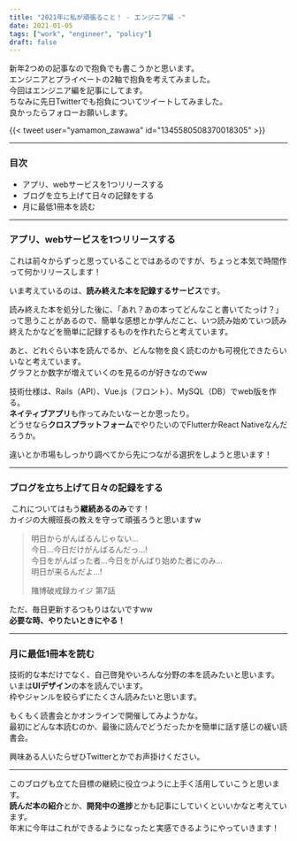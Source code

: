 ```yaml
---
title: "2021年に私が頑張ること！ - エンジニア編 -"
date: 2021-01-05
tags: ["work", "engineer", "policy"]
draft: false
---
```


新年2つめの記事なので抱負でも書こうかと思います。  
エンジニアとプライベートの2軸で抱負を考えてみました。  
​
今回はエンジニア編を記事にしてます。  
​
ちなみに先日Twitterでも抱負についてツイートしてみました。  
良かったらフォローお願いします。  

{{< tweet user="yamamon_zawawa" id="1345580508370018305" >}}

---

### 目次

- アプリ、webサービスを1つリリースする
- ブログを立ち上げて日々の記録をする
- 月に最低1冊本を読む

---

### アプリ、webサービスを1つリリースする

これは前々からずっと思っていることではあるのですが、ちょっと本気で時間作って何かリリースします！  

いま考えているのは、**読み終えた本を記録するサービス**です。  

​
読み終えた本を処分した後に、「あれ？あの本ってどんなこと書いてたっけ？」って思うことがあるので、簡単な感想とか学んだこと、いつ読み始めていつ読み終えたかなどを簡単に記録するものを作れたらと考えています。  

あと、どれぐらい本を読んでるか、どんな物を良く読むのかも可視化できたらいいなと考えています。  
グラフとか数字が増えていくのを見るのが好きなのでww  

技術仕様は、Rails（API）、Vue.js（フロント）、MySQL（DB）でweb版を作る。  
**ネイティブアプリ**も作ってみたいなーとか思ったり。  
どうせなら**クロスプラットフォーム**でやりたいのでFlutterかReact Nativeなんだろうか。  

違いとか市場もしっかり調べてから先につながる選択をしようと思います！  

---

### ブログを立ち上げて日々の記録をする

​
これについてはもう**継続あるのみ**です！  
カイジの大槻班長の教えを守って頑張ろうと思いますw  

> 明日からがんばるんじゃない...  
> 今日...今日だけがんばるんだっ...!  
> 今日をがんばった者...今日をがんばり始めた者にのみ...  
> 明日が来るんだよ...!  
>
> 賭博破戒録カイジ 第7話

ただ、毎日更新するつもりはないですww  
**必要な時、やりたいときにやる！**  

---

### 月に最低1冊本を読む

技術的な本だけでなく、自己啓発やいろんな分野の本を読みたいと思います。  
いまは**UIデザイン**の本を読んでいます。  
枠やジャンルを絞らずにたくさん読みたいと思います。  

もくもく読書会とかオンラインで開催してみようかな。  
最初にどんな本読むのか、最後に読んでどうだったかを簡単に話す感じの緩い読書会。  

興味ある人いたらぜひTwitterとかでお声掛けください。

---
​
このブログも立てた目標の継続に役立つように上手く活用していこうと思います。  
**読んだ本の紹介**とか、**開発中の進捗**とかも記事にしていくといいかなと考えています。  
​
年末に今年はこれができるようになったと実感できるようにやっていきます！
